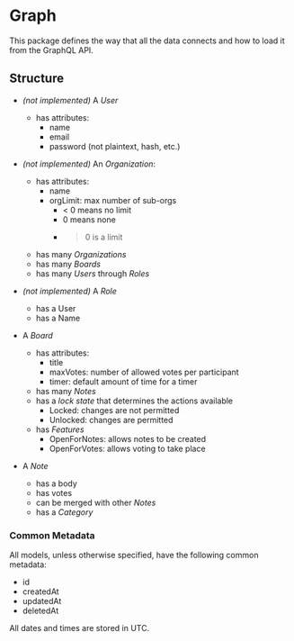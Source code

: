 # Graph

This package defines the way that all the data connects and how to load it from
the GraphQL API.

## Structure

* _(not implemented)_ A *User*
  * has attributes:
    * name
    * email
    * password (not plaintext, hash, etc.)


* _(not implemented)_ An *Organization*:
  * has attributes:
    * name
    * orgLimit: max number of sub-orgs
      * < 0 means no limit
      * 0 means none
      * >0 is a limit
  * has many *Organizations*
  * has many *Boards*
  * has many *Users* through *Roles*

* _(not implemented)_ A *Role*
  * has a User
  * has a Name

* A *Board*
  * has attributes:
    * title
    * maxVotes: number of allowed votes per participant
    * timer: default amount of time for a timer
  * has many *Notes*
  * has a *lock state* that determines the actions available
    * Locked: changes are not permitted
    * Unlocked: changes are permitted
  * has *Features*
    * OpenForNotes: allows notes to be created
    * OpenForVotes: allows voting to take place

* A *Note*
  * has a body
  * has votes
  * can be merged with other *Notes*
  * has a *Category*

### Common Metadata

All models, unless otherwise specified, have the following common metadata:

* id
* createdAt
* updatedAt
* deletedAt

All dates and times are stored in UTC.
